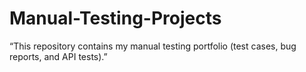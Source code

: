 # Manual-Testing-Projects
“This repository contains my manual testing portfolio (test cases, bug reports, and API tests).”
